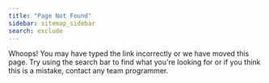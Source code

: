 ```yaml
---
title: "Page Not Found"
sidebar: sitemap_sidebar
search: exclude
---  
```


Whoops! You may have typed the link incorrectly or we have moved this page. Try using the search bar to find what you're looking for or if you think this is a mistake, contact any team programmer.